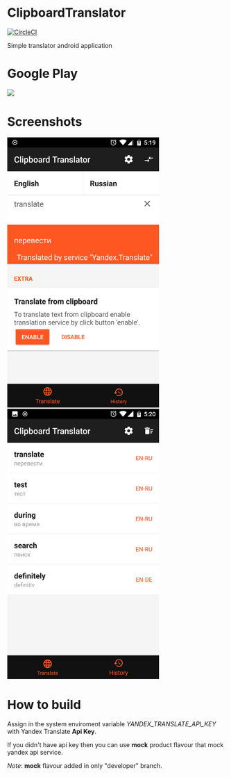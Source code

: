 # ClipboardTranslator

[![CircleCI](https://circleci.com/gh/santaevpavel/ClipboardTranslator/tree/master.svg?style=svg)](https://circleci.com/gh/santaevpavel/ClipboardTranslator/tree/master)

Simple translator android application

# Google Play
<a href="https://play.google.com/store/apps/details?id=com.santaev.myclipboard">
<img src="https://cdn.rawgit.com/steverichey/google-play-badge-svg/266d2b2df26f10d3c00b8129a0bd9f6da6b19f00/img/en_get.svg" width="200"/>
</a>

# Screenshots

<img src="https://raw.githubusercontent.com/santaevpavel/ClipboardTranslator/master/screenshots/screenshot_1.png" width="350"/>  <img src="https://raw.githubusercontent.com/santaevpavel/ClipboardTranslator/master/screenshots/screenshot_2.png" width="350"/> 

# How to build
Assign in the system enviroment variable *YANDEX_TRANSLATE_API_KEY* with Yandex Translate **Api Key**.

If you didn't have api key then you can use **mock** product flavour that mock yandex api service.

*Note*: **mock** flavour added in only "developer" branch.

